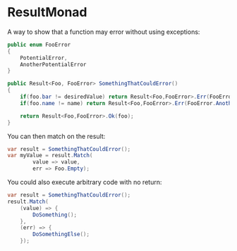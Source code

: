 # ResultMonad

A way to show that a function may error without using exceptions:
```csharp
public enum FooError
{
	PotentialError,
	AnotherPotentialError
}

public Result<Foo, FooError> SomethingThatCouldError()
{
	if(foo.bar != desiredValue) return Result<Foo,FooError>.Err(FooError.PotentialError);
	if(foo.name != name) return Result<Foo,FooError>.Err(FooError.AnotherPotentialError);

	return Result<Foo,FooError>.Ok(foo);
}
```

You can then match on the result:
```csharp
var result = SomethingThatCouldError();
var myValue = result.Match(
		value => value,
		err => Foo.Empty);
```

You could also execute arbitrary code with no return:
```csharp
var result = SomethingThatCouldError();
result.Match(
	(value) => {
		DoSomething();
	},
	(err) => {
		DoSomethingElse();
	});
```
